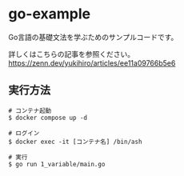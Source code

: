 # go-example

Go言語の基礎文法を学ぶためのサンプルコードです。

詳しくはこちらの記事を参照ください。  
https://zenn.dev/yukihiro/articles/ee11a09766b5e6

## 実行方法

```
# コンテナ起動
$ docker compose up -d

# ログイン
$ docker exec -it [コンテナ名] /bin/ash

# 実行
$ go run 1_variable/main.go
```

